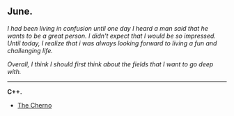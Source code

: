 ## June.

*I had been living in confusion until one day I heard a man said that he wants to be a great person. I didn't expect that I would be so impressed. Until today, I realize that i was always looking forward to living a fun and challenging life.*

*Overall, I think I should first think about the fields that I want to go deep with.*

---

**C++.** 
- [The Cherno](https://www.youtube.com/@TheCherno)
